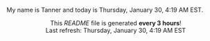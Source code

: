 My name is Tanner and today is Thursday, January 30, 4:19 AM EST.

<p align="center">This <i>README</i> file is generated <b>every 3 hours</b>!</br>Last refresh: Thursday, January 30, 4:19 AM EST<br /></p>
